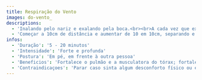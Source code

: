```yaml
---
title: Respiração do Vento
images: do-vento_
descriptions:
  - 'Inalando pelo nariz e exalando pela boca.<br><br>A cada vez que expirar, tratar de fazer com que o vento da expiração atinja a pessoa em sua frente.'
  - 'Começar a 10cm de distância e aumentar de 10 em 10cm, separando e sentindo o vento entre as pessoas.'
infos:
  - 'Duração': '5 - 20 minutos'
  - 'Intensidade': 'Forte e profunda'
  - 'Postura': 'Em pé, em frente à outra pessoa'
  - 'Beneficios': 'Fortalece o pulmão e a musculatora do tórax; fortalece os vínculos interpessoais<br>Diversão e tranquilidade'
  - 'Contraindicaçoes': 'Parar caso sinta algum desconforto físico ou emocional'
---
```

